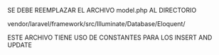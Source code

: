 SE DEBE REEMPLAZAR EL ARCHIVO model.php AL DIRECTORIO 

 vendor/laravel/framework/src/Illuminate/Database/Eloquent/

ESTE ARCHIVO TIENE USO DE CONSTANTES PARA LOS INSERT AND UPDATE 